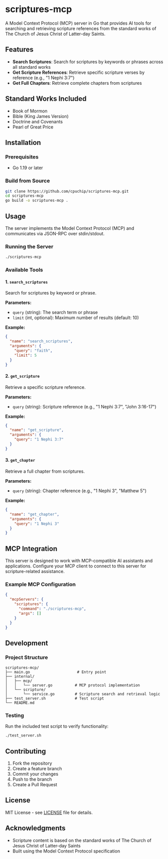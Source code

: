 # scriptures-mcp

A Model Context Protocol (MCP) server in Go that provides AI tools for searching and retrieving scripture references from the standard works of The Church of Jesus Christ of Latter-day Saints.

## Features

- **Search Scriptures**: Search for scriptures by keywords or phrases across all standard works
- **Get Scripture References**: Retrieve specific scripture verses by reference (e.g., "1 Nephi 3:7")
- **Get Full Chapters**: Retrieve complete chapters from scriptures

## Standard Works Included

- Book of Mormon
- Bible (King James Version)
- Doctrine and Covenants
- Pearl of Great Price

## Installation

### Prerequisites

- Go 1.19 or later

### Build from Source

```bash
git clone https://github.com/cpuchip/scriptures-mcp.git
cd scriptures-mcp
go build -o scriptures-mcp .
```

## Usage

The server implements the Model Context Protocol (MCP) and communicates via JSON-RPC over stdin/stdout.

### Running the Server

```bash
./scriptures-mcp
```

### Available Tools

#### 1. `search_scriptures`
Search for scriptures by keyword or phrase.

**Parameters:**
- `query` (string): The search term or phrase
- `limit` (int, optional): Maximum number of results (default: 10)

**Example:**
```json
{
  "name": "search_scriptures",
  "arguments": {
    "query": "faith",
    "limit": 5
  }
}
```

#### 2. `get_scripture`
Retrieve a specific scripture reference.

**Parameters:**
- `query` (string): Scripture reference (e.g., "1 Nephi 3:7", "John 3:16-17")

**Example:**
```json
{
  "name": "get_scripture",
  "arguments": {
    "query": "1 Nephi 3:7"
  }
}
```

#### 3. `get_chapter`
Retrieve a full chapter from scriptures.

**Parameters:**
- `query` (string): Chapter reference (e.g., "1 Nephi 3", "Matthew 5")

**Example:**
```json
{
  "name": "get_chapter",
  "arguments": {
    "query": "1 Nephi 3"
  }
}
```

## MCP Integration

This server is designed to work with MCP-compatible AI assistants and applications. Configure your MCP client to connect to this server for scripture-related assistance.

### Example MCP Configuration

```json
{
  "mcpServers": {
    "scriptures": {
      "command": "./scriptures-mcp",
      "args": []
    }
  }
}
```

## Development

### Project Structure

```
scriptures-mcp/
├── main.go                     # Entry point
├── internal/
│   ├── mcp/
│   │   └── server.go          # MCP protocol implementation
│   └── scripture/
│       └── service.go         # Scripture search and retrieval logic
├── test_server.sh             # Test script
└── README.md
```

### Testing

Run the included test script to verify functionality:

```bash
./test_server.sh
```

## Contributing

1. Fork the repository
2. Create a feature branch
3. Commit your changes
4. Push to the branch
5. Create a Pull Request

## License

MIT License - see [LICENSE](LICENSE) file for details.

## Acknowledgments

- Scripture content is based on the standard works of The Church of Jesus Christ of Latter-day Saints
- Built using the Model Context Protocol specification
